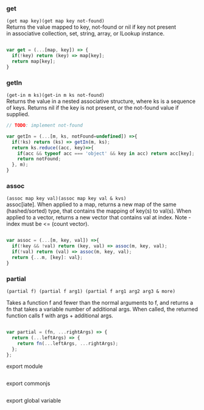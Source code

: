 
### get
`(get map key)(get map key not-found)`   
Returns the value mapped to key, not-found or nil if key not present  
in associative collection, set, string, array, or ILookup instance.

```js context=core id=get

var get = (...[map, key]) => {
  if(!key) return (key) => map[key];
  return map[key];
}

```

### getIn
`(get-in m ks)(get-in m ks not-found)`   
Returns the value in a nested associative structure,
where ks is a sequence of keys. Returns nil if the key
is not present, or the not-found value if supplied.

```js context=core id=getIn
// TODO: implement not-found

var getIn = (...[m, ks, notFound=undefined]) =>{
  if(!ks) return (ks) => getIn(m, ks);
  return ks.reduce((acc, key)=>{
    if(acc && typeof acc === 'object' && key in acc) return acc[key];
    return notFound;
  }, m);
}

```
### assoc 
`(assoc map key val)(assoc map key val & kvs)`   
assoc[iate]. When applied to a map, returns a new map of the
same (hashed/sorted) type, that contains the mapping of key(s) to
val(s). When applied to a vector, returns a new vector that
contains val at index. Note - index must be <= (count vector).

```js context=core id=assoc

var assoc = (...[m, key, val]) =>{
  if(!key && !val) return (key, val) => assoc(m, key, val);
  if(!val) return (val) => assoc(m, key, val);
  return {...m, [key]: val};
}

```

### partial
`(partial f) (partial f arg1) (partial f arg1 arg2 arg3 & more)`   

Takes a function f and fewer than the normal arguments to f, and
returns a fn that takes a variable number of additional args. When
called, the returned function calls f with args + additional args.

```js context=core id=partial

var partial = (fn, ...rightArgs) => {
  return (...leftArgs) => {
    return fn(...leftArgs, ...rightArgs);
  };
};

```



export module 

```js context=core path=./dist/index.js

```

export commonjs

```js context=core path=./dist/index.common.js

```

export global variable

```js context=core path=./dist/index.def.js

```
